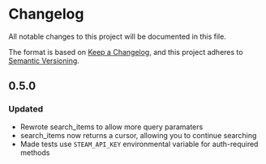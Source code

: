 # Changelog

All notable changes to this project will be documented in this file.

The format is based on [Keep a Changelog](https://keepachangelog.com/en/1.1.0/),
and this project adheres to [Semantic Versioning](https://semver.org/spec/v2.0.0.html).

## 0.5.0

### Updated
- Rewrote search_items to allow more query paramaters
- search_items now returns a cursor, allowing you to continue searching
- Made tests use `STEAM_API_KEY` environmental variable for auth-required methods